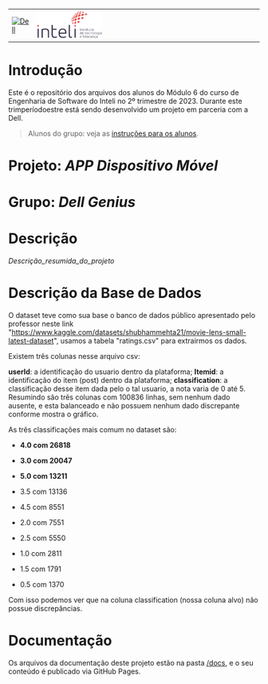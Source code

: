 <table>
<tr>
<td>
<a href= "https://www.dell.com/pt-br"><img src="https://pt.wikipedia.org/wiki/Ficheiro:Dell_logo_2016.svg" alt="Dell" border="0" width="100%"></a>
</td>
<td><a href= "https://www.inteli.edu.br/"><img src="./docs/img/inteli-logo.png" alt="Inteli - Instituto de Tecnologia e Liderança" border="0" width="30%"></a>
</td>
</tr>
</table>

# Introdução

Este é o repositório dos arquivos dos alunos do Módulo 6 do curso de Engenharia de Software do Inteli no 2º trimestre de 2023. Durante este trimperíodoestre está sendo desenvolvido um projeto em parceria com a Dell.

> Alunos do grupo: veja as [instruções para os alunos](LEIAME_aluno.md).

# Projeto: *APP Dispositivo Móvel*

# Grupo: *Dell Genius*

# Descrição

*Descrição_resumida_do_projeto*

# Descrição da Base de Dados

O dataset teve como sua base o banco de dados público apresentado pelo professor neste link "https://www.kaggle.com/datasets/shubhammehta21/movie-lens-small-latest-dataset", usamos a tabela "ratings.csv" para extrairmos os dados.

Existem três colunas nesse arquivo csv:

**userId**: a identificação do usuario dentro da plataforma;
**Itemid**: a identificação do item (post) dentro da plataforma;
**classification**: a classificação desse item dada pelo o tal usuario, a nota varia de 0 até 5. Resumindo são três colunas com 100836 linhas, sem nenhum dado ausente, e esta balanceado e não possuem nenhum dado discrepante conforme mostra o gráfico.

As três classificações mais comum no dataset são:

- **4.0 com 26818**

- **3.0 com 20047**

- **5.0 com 13211**

- 3.5 com 13136

- 4.5 com 8551

- 2.0 com 7551

- 2.5 com 5550

- 1.0 com 2811

- 1.5 com 1791

- 0.5 com 1370

Com isso podemos ver que na coluna classification (nossa coluna alvo) não possue discrepâncias.

# Documentação

Os arquivos da documentação deste projeto estão na pasta [/docs](/docs), e o seu conteúdo é publicado via GitHub Pages.
